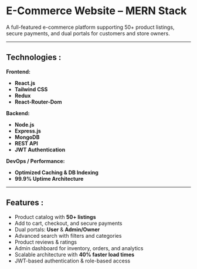 # E-Commerce Website – MERN Stack

A full-featured e-commerce platform supporting 50+ product listings, secure payments, and dual portals for customers and store owners.

---

## Technologies :

**Frontend:**

- **React.js**
- **Tailwind CSS**
- **Redux**
- **React-Router-Dom**

**Backend:**

- **Node.js**
- **Express.js**
- **MongoDB**
- **REST API**
- **JWT Authentication**

**DevOps / Performance:**

- **Optimized Caching & DB Indexing**
- **99.9% Uptime Architecture**

---

## Features :

- Product catalog with **50+ listings**  
- Add to cart, checkout, and secure payments  
- Dual portals: **User** & **Admin/Owner**  
- Advanced search with filters and categories  
- Product reviews & ratings  
- Admin dashboard for inventory, orders, and analytics  
- Scalable architecture with **40% faster load times**  
- JWT-based authentication & role-based access  
